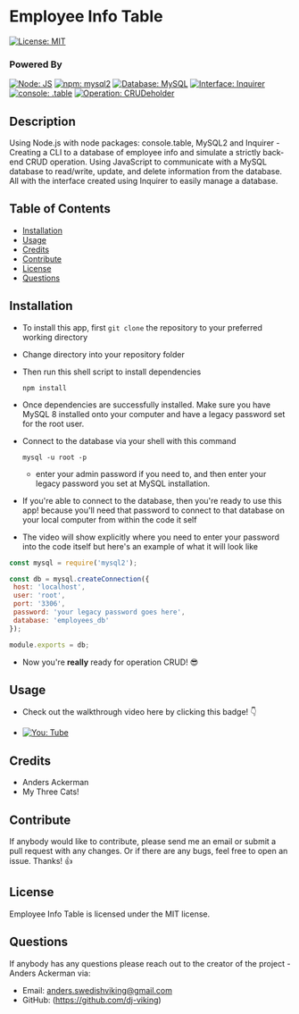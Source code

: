 

# Employee Info Table


[![License: MIT](https://img.shields.io/badge/License-MIT-blue.svg)](https://opensource.org/licenses/MIT)

### Powered By 
[![Node: JS](https://img.shields.io/badge/Node-JS-b7b402.svg)](https://nodejs.org/en/)
[![npm: mysql2](https://img.shields.io/badge/npm-mysql2-111AFF.svg)](https://github.com/sidorares/node-mysql2) [![Database: MySQL](https://img.shields.io/badge/Database-MySQL-111AFF.svg)](https://downloads.mysql.com/archives/community/) [![Interface: Inquirer](https://img.shields.io/badge/Interface-Inquirer-00bf34.svg)](https://github.com/SBoudrias/Inquirer.js) [![console: .table](https://img.shields.io/badge/console-.table-6517D7.svg)](https://github.com/bahmutov/console.table) [![Operation: CRUDeholder](https://img.shields.io/badge/Operation-CRUD-red.svg)](https://en.wikipedia.org/wiki/Create,_read,_update_and_delete)

## Description 

Using Node.js with node packages: console.table, MySQL2 and Inquirer - Creating a CLI to a database of employee info and simulate a strictly back-end CRUD operation. Using JavaScript to communicate with a MySQL database to read/write, update, and delete information from the database. All with the interface created using Inquirer to easily manage a database.

## Table of Contents
* [Installation](#Installation)
* [Usage](#Usage)
* [Credits](#Credits)
* [Contribute](#Contribute)
* [License](#License)
* [Questions](#Questions)

## Installation
* To install this app, first <code>git clone</code> the repository to your preferred working directory
* Change directory into your repository folder
* Then run this shell script to install dependencies

  <code>npm install</code>

* Once dependencies are successfully installed. Make sure you have MySQL 8 installed onto your computer and have a legacy password set for the root user.

* Connect to the database via your shell with this command

  <code>mysql -u root -p</code>

  - enter your admin password if you need to, and then enter your legacy password you set at MySQL installation.

* If you're able to connect to the database, then you're ready to use this app! because you'll need that password to connect to that database on your local computer from within the code it self
* The video will show explicitly where you need to enter your password into the code itself but here's an example of what it will look like

 ```js script 
const mysql = require('mysql2');

const db = mysql.createConnection({
  host: 'localhost',
  user: 'root',
  port: '3306',
  password: 'your legacy password goes here',
  database: 'employees_db'
});

module.exports = db;
```  

* Now you're __really__ ready for operation CRUD! 😎

## Usage
- Check out the walkthrough video here by clicking this badge! 👇
* [![You: Tube](https://img.shields.io/badge/You-Tube-ff0000.svg)](https://youtu.be/ODwdS7HbAdw)


## Credits

* Anders Ackerman
* My Three Cats!

## Contribute

If anybody would like to contribute, please send me an email or submit a pull request with any changes. Or if there are any bugs, feel free to open an issue. Thanks! 👍

## License

Employee Info Table is licensed under the MIT license.

## Questions

If anybody has any questions please reach out to the creator of the project - Anders Ackerman via:
* Email: anders.swedishviking@gmail.com
* GitHub: (https://github.com/dj-viking)
